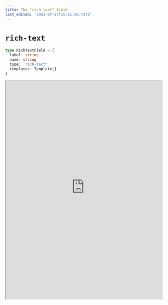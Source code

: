 ```yaml
---
title: The "rich-text" field
last_edited: '2021-07-27T15:51:56.737Z'
---
```


# `rich-text`

```ts
type RichTextField = {
  label: string
  name: string
  type: 'rich-text'
  templates: Template[]
}
```

<iframe width="100%" height="700px" src="https://tina-gql-playground.vercel.app/iframe/rich-text" />

#### Slash commands

To add an embedded template quickly enter `/`, this will present you with the embedable objects,
filtering them out as you type.

#### Default values
> Currently, if setting a default value for a rich-text field, you must provide the document AST. See [example here](/docs/schema/#default-value-for-rich-text)